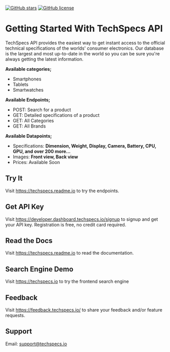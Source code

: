 [![GitHub stars](https://img.shields.io/github/stars/techspecs/api.svg)](https://github.com/techspecs/api/stargazers)
[![GitHub license](https://img.shields.io/badge/license-MIT-blue.svg)](https://raw.githubusercontent.com/shakee93/fonoapi/master/LICENSE)

# Getting Started With TechSpecs API

TechSpecs API provides the easiest way to get instant access to the official technical specifications of the worlds' consumer electronics. Our database is the largest and most up-to-date in the world so you can be sure you're always getting the latest information. 

**Available categories;**
* Smartphones
* Tablets
* Smartwatches

**Available Endpoints;**
* POST: Search for a product
* GET: Detailed specifications of a product
* GET: All Categories
* GET: All Brands

**Available Datapoints;**
* Specifications: **Dimension, Weight, Display, Camera, Battery, CPU, GPU, and over 200 more…**
* Images: **Front view, Back view**
* Prices: Available Soon

## Try It
Visit https://techspecs.readme.io to try the endpoints. 


## Get API Key
Visit https://developer.dashboard.techspecs.io/signup to signup and get your API key. Registration is free, no credit card required.



## Read the Docs
Visit https://techspecs.readme.io to read the documentation. 


## Search Engine Demo
Visit https://techspecs.io to try the frontend search engine

## Feedback
Visit https://feedback.techspecs.io/ to share your feedback and/or feature requests.

## Support
Email: support@techspecs.io

